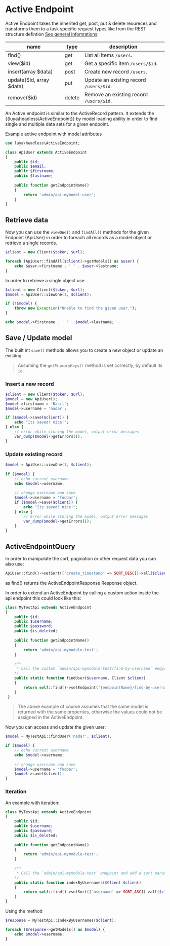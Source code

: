 # Active Endpoint

Active Endpoint takes the inherited get, post, put & delete reoureces and transforms them to a task specific request types like from the REST structure defintion [See general infomrations](README.md):

|name|type|description
|----|----|-------
|find()|get|List all items `/users`.
|view($id)|get|Get a specific item  `/users/$id`.
|insert(array $data)|post|Create new record `/users`.
|update($id, array $data)|put|Update an existing record `/users/$id`.
|remove($id)|delete|Remove an existing record `/users/$id`.

An Active endpoint is similar to the ActiveRecord pattern. It extends the {{luya\headless\ActiveEndpoint}} by model loading ability in order to find single and multiple data sets for a given endpoint.

Example active endpoint with model attributes

```php
use luya\headless\ActiveEndpoint;

class ApiUser extends ActiveEndpoint
{
    public $id;
    public $email;
    public $firstname;
    public $lastname;
    
    public function getEndpointName()
    {
        return 'admin/api-mymodel-user';
    }
}
```

## Retrieve data

Now you can use the `viewOne()` and `findAll()` methods for the given Endpoint (ApiUser) in order to foreach all records as a model object or retrieve a single records.

```php
$client = new Client($token, $url);

foreach (ApiUser::findAll($client)->getModels() as $user) {
    echo $user->firstname . ' ' . $user->lastname;
}
```

In order to retrieve a single object use

```php
$client = new Client($token, $url);
$model = ApiUser::viewOne(1, $client);

if (!$model) {
    throw new Exception("Unable to find the given user.");
}

echo $model->firstname . ' ' . $model->lastname;
```

## Save / Update model

The built int `save()` methods allows you to create a new object or update an existing:

> Assuming the `getPrimaryKeys()` method is set correctly, by default its `id`.

### Insert a new record

```php
$client = new Client($token, $url);
$model = new ApiUser();
$model->firstname = 'Basil';
$model->username = 'nadar';

if ($model->save($client)) {
    echo "Its saved! nice!";
} else {
    // error while storing the model, output error messages
    var_dump($model->getErrors());
}
```

### Update existing record

```php
$model = ApiUser::viewOne(1, $client);
 
if ($model) {
    // echo current username
    echo $model->username;
    
    // change username and save
    $model->username = 'foobar';
    if ($model->save($client)) {
        echo "Its saved! nice!";
    } else {
        // error while storing the model, output error messages
        var_dump($model->getErrors());
    }
}
```

## ActiveEndpointQuery

In order to manipulate the sort, pagination or other request data you can also use:

```php
ApiUser::find()->setSort(['create_timestamp' => SORT_DESC])->all($client);
```
 
as find() returns the ActiveEndpointResponse Response object.
 
In order to extend an ActiveEndpoint by calling a custom action inside the api endpoint this could look like this:
 
```php
class MyTestApi extends ActiveEndpoint
{
    public $id;
    public $username;
    public $password;
    public $is_deleted;
    
    public function getEndpointName()
    {
        return 'admin/api-mymodule-test';
    }
    
    /**
     * Call the custom `admin/api-mymodule-test/find-by-username` endpoint and assign the value into the MyTestApi model. 
    */
    public static function findUser($username, Client $client)
    {
        return self::find()->setEndpoint('{endpointName}/find-by-username')->setArgs(['username' => $username])->one($client);
    }
 }
```
 
> The above example of course assumes that the same model is returned with the same properties, otherwise the values could not be assigned in the ActiveEndpoint.

Now you can access and update the given user:

```php
$model = MyTestApi::findUser('nadar', $client);

if ($model) {
    // echo current username
    echo $model->username;
    
    // change username and save
    $model->username = 'foobar';
    $model->save($client);
}
```

### Iteration

An example with iteration:

```php
class MyTestApi extends ActiveEndpoint
{
    public $id;
    public $username;
    public $password;
    public $is_deleted;
    
    public function getEndpointName()
    {
        return 'admin/api-mymodule-test';
    }
    
    /**
     * Call the `admin/api-mymodule-test` endpoint and add a sort param.
    */
    public static function indexByUsernames($Client $client)
    {
        return self::find()->setSort(['username' => SORT_ASC])->all($client);
    }
}
```

Using the method 

```php
$response = MyTestApi::indexByUsernames($client);

foreach ($response->getModels() as $model) {
    echo $model->username;
}
``` 
